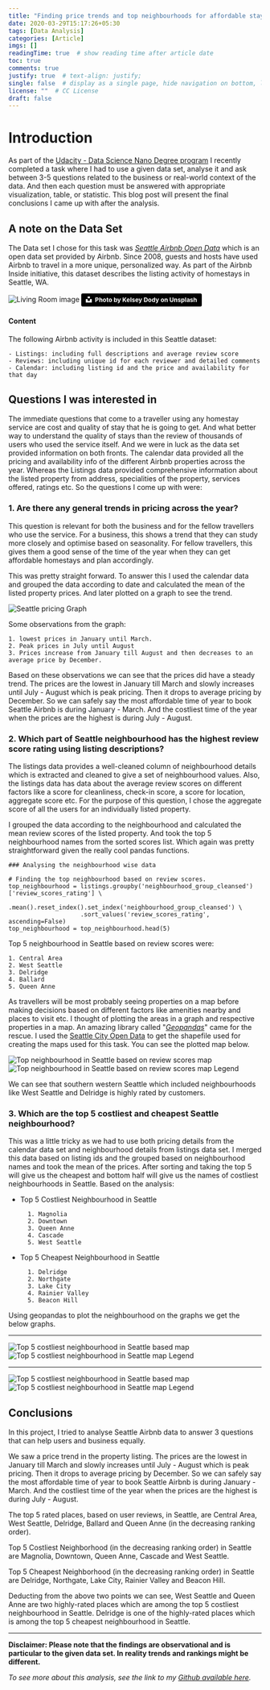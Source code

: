 ```yaml
---
title: "Finding price trends and top neighbourhoods for affordable stays using Seattle Airbnb data"
date: 2020-03-29T15:17:26+05:30
tags: [Data Analysis]
categories: [Article]
imgs: []
readingTime: true  # show reading time after article date
toc: true
comments: true
justify: true  # text-align: justify;
single: false  # display as a single page, hide navigation on bottom, like as about page.
license: ""  # CC License
draft: false
---
```


# Introduction

As part of the [Udacity - Data Science Nano Degree program](https://www.udacity.com/course/data-scientist-nanodegree--nd025) I recently completed a task where I had to use a given data set, analyse it and ask between 3-5 questions related to the business or real-world context of the data. And then each question must be answered with appropriate visualization, table, or statistic. This blog post will present the final conclusions I came up with after the analysis. 

## A note on the Data Set
The Data set I chose for this task was [_Seattle Airbnb Open Data_](https://www.kaggle.com/airbnb/seattle/data) which is an open data set provided by Airbnb. Since 2008, guests and hosts have used Airbnb to travel in a more unique, personalized way. As part of the Airbnb Inside initiative, this dataset describes the listing activity of homestays in Seattle, WA. 

![Living Room image](/SeattleAirBnB/kelsey-dody-mt2QzllH814-unsplash.jpg) 
<a style="background-color:black;color:white;text-decoration:none;padding:4px 6px;font-family:-apple-system, BlinkMacSystemFont, &quot;San Francisco&quot;, &quot;Helvetica Neue&quot;, Helvetica, Ubuntu, Roboto, Noto, &quot;Segoe UI&quot;, Arial, sans-serif;font-size:12px;font-weight:bold;line-height:1.2;display:inline-block;border-radius:3px" href="https://unsplash.com/@kelseydody?utm_medium=referral&amp;utm_campaign=photographer-credit&amp;utm_content=creditBadge" target="_blank" rel="noopener noreferrer" title="Download free do whatever you want high-resolution photos from Kelsey Dody"><span style="display:inline-block;padding:2px 3px"><svg xmlns="http://www.w3.org/2000/svg" style="height:12px;width:auto;position:relative;vertical-align:middle;top:-2px;fill:white" viewBox="0 0 32 32"><path d="M10 9V0h12v9H10zm12 5h10v18H0V14h10v9h12v-9z"></path></svg></span><span style="display:inline-block;padding:2px 3px">Photo by Kelsey Dody on Unsplash</span></a>

#### Content
The following Airbnb activity is included in this Seattle dataset:

    - Listings: including full descriptions and average review score
    - Reviews: including unique id for each reviewer and detailed comments
    - Calendar: including listing id and the price and availability for that day

## Questions I was interested in 
The immediate questions that come to a traveller using any homestay service are cost and quality of stay that he is going to get. And what better way to understand the quality of stays than the review of thousands of users who used the service itself. And we were in luck as the data set provided information on both fronts. The calendar data provided all the pricing and availability info of the different Airbnb properties across the year. Whereas the Listings data provided comprehensive information about the listed property from address, specialities of the property, services offered, ratings etc. So the questions I come up with were:
    
### 1. Are there any general trends in pricing across the year?
This question is relevant for both the business and for the fellow travellers who use the service. For a business, this shows a trend that they can study more closely and optimise based on seasonality. For fellow travellers, this gives them a good sense of the time of the year when they can get affordable homestays and plan accordingly. 

This was pretty straight forward. To answer this I used the calendar data and grouped the data according to date and calculated the mean of the listed property prices. And later plotted on a graph to see the trend. 

![Seattle pricing Graph](/SeattleAirBnB/pricing-graph.png)

Some observations from the graph:

    1. lowest prices in January until March.
    2. Peak prices in July until August
    3. Prices increase from January till August and then decreases to an average price by December.

Based on these observations we can see that the prices did have a steady trend. The prices are the lowest in January till March and slowly increases until July - August which is peak pricing. Then it drops to average pricing by December. So we can safely say the most affordable time of year to book Seattle Airbnb is during January - March. And the costliest time of the year when the prices are the highest is during July - August.

### 2. Which part of Seattle neighbourhood has the highest review score rating using listing descriptions?

The listings data provides a well-cleaned column of neighbourhood details which is extracted and cleaned to give a set of neighbourhood values. Also, the listings data has data about the average review scores on different factors like a score for cleanliness, check-in score, a score for location, aggregate score etc. For the purpose of this question, I chose the aggregate score of all the users for an individually listed property.

I grouped the data according to the neighbourhood and calculated the mean review scores of the listed property. And took the top 5 neighbourhood names from the sorted scores list. Which again was pretty straightforward given the really cool pandas functions.

```python3
### Analysing the neighbourhood wise data

# Finding the top neighbourhood based on review scores.
top_neighbourhood = listings.groupby('neighbourhood_group_cleansed')['review_scores_rating'] \
                    .mean().reset_index().set_index('neighbourhood_group_cleansed') \
                    .sort_values('review_scores_rating', ascending=False)
top_neighbourhood = top_neighbourhood.head(5)

```

Top 5 neighbourhood in Seattle based on review scores were:

    1. Central Area
    2. West Seattle
    3. Delridge
    4. Ballard
    5. Queen Anne

As travellers will be most probably seeing properties on a map before making decisions based on different factors like amenities nearby and places to visit etc. I thought of plotting the areas in a graph and respective properties in a map. An amazing library called "[_Geopandas_](https://geopandas.org/)" came for the rescue. I used the [Seattle City Open Data](https://data-seattlecitygis.opendata.arcgis.com/datasets/seattle-streets) to get the shapefile used for creating the maps used for this task. You can see the plotted map below.

![Top neighbourhood in Seattle based on review scores map](/SeattleAirBnB/top-neighbourhood.png)
![Top neighbourhood in Seattle based on review scores map Legend](/SeattleAirBnB/top-neighborhood-legend.png)

We can see that southern western Seattle which included neighbourhoods like West Seattle and Delridge is highly rated by customers.

### 3. Which are the top 5 costliest and cheapest Seattle neighbourhood?

This was a little tricky as we had to use both pricing details from the calendar data set and neighbourhood details from listings data set. I merged this data based on listing ids and the grouped based on neighbourhood names and took the mean of the prices. After sorting and taking the top 5 will give us the cheapest and bottom half will give us the names of costliest neighbourhoods in Seattle. Based on the analysis:

- Top 5 Costliest Neighbourhood in Seattle

        1. Magnolia
        2. Downtown
        3. Queen Anne
        4. Cascade
        5. West Seattle

- Top 5 Cheapest Neighbourhood in Seattle

        1. Delridge
        2. Northgate
        3. Lake City
        4. Rainier Valley
        5. Beacon Hill

Using geopandas to plot the neighbourhood on the graphs we get the below graphs.

-----------------------------
![Top 5 costliest neighbourhood in Seattle based map](/SeattleAirBnB/cheapest-neighbourhood.png)
![Top 5 costliest neighbourhood in Seattle map Legend](/SeattleAirBnB/cheapest-neighborhood-legend.png)

-----------------------------

![Top 5 costliest neighbourhood in Seattle based map](/SeattleAirBnB/top-neighbourhood.png)
![Top 5 costliest neighbourhood in Seattle map Legend](/SeattleAirBnB/costliest-neighborhood-legend.png)

## Conclusions

In this project, I tried to analyse Seattle Airbnb data to answer 3 questions that can help users and business equally. 

We saw a price trend in the property listing. The prices are the lowest in January till March and slowly increases until July - August which is peak pricing. Then it drops to average pricing by December. So we can safely say the most affordable time of year to book Seattle Airbnb is during January - March. And the costliest time of the year when the prices are the highest is during July - August. 

The top 5 rated places, based on user reviews, in Seattle, are Central Area, West Seattle, Delridge, Ballard and Queen Anne (in the decreasing ranking order).

Top 5 Costliest Neighborhood (in the decreasing ranking order) in Seattle are Magnolia, Downtown, Queen Anne, Cascade and West Seattle.

Top 5 Cheapest Neighborhood (in the decreasing ranking order) in Seattle are Delridge, Northgate, Lake City, Rainier Valley and Beacon Hill. 

Deducting from the above two points we can see, West Seattle and Queen Anne are two highly-rated places which are among the top 5 costliest neighbourhood in Seattle. Delridge is one of the highly-rated places which is among the top 5 cheapest neighbourhood in Seattle.

-----------------------------

**Disclaimer: Please note that the findings are observational and is particular to the given data set. In reality trends and rankings might be different.** 

_To see more about this analysis, see the link to my [Github available here](https://github.com/vasthav/Seattle_AirBNB_data_analysis)._